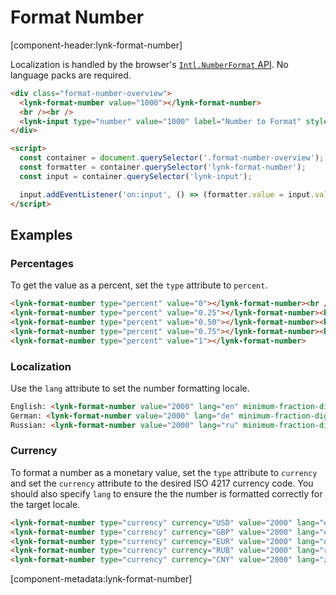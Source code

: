 # Format Number

[component-header:lynk-format-number]

Localization is handled by the browser's [`Intl.NumberFormat` API](https://developer.mozilla.org/en-US/docs/Web/JavaScript/Reference/Global_Objects/Intl/NumberFormat/NumberFormat). No language packs are required.

```html preview
<div class="format-number-overview">
  <lynk-format-number value="1000"></lynk-format-number>
  <br /><br />
  <lynk-input type="number" value="1000" label="Number to Format" style="max-width: 180px;"></lynk-input>
</div>

<script>
  const container = document.querySelector('.format-number-overview');
  const formatter = container.querySelector('lynk-format-number');
  const input = container.querySelector('lynk-input');

  input.addEventListener('on:input', () => (formatter.value = input.value || 0));
</script>
```

## Examples

### Percentages

To get the value as a percent, set the `type` attribute to `percent`.

```html preview
<lynk-format-number type="percent" value="0"></lynk-format-number><br />
<lynk-format-number type="percent" value="0.25"></lynk-format-number><br />
<lynk-format-number type="percent" value="0.50"></lynk-format-number><br />
<lynk-format-number type="percent" value="0.75"></lynk-format-number><br />
<lynk-format-number type="percent" value="1"></lynk-format-number>
```

### Localization

Use the `lang` attribute to set the number formatting locale.

```html preview
English: <lynk-format-number value="2000" lang="en" minimum-fraction-digits="2"></lynk-format-number><br />
German: <lynk-format-number value="2000" lang="de" minimum-fraction-digits="2"></lynk-format-number><br />
Russian: <lynk-format-number value="2000" lang="ru" minimum-fraction-digits="2"></lynk-format-number>
```

### Currency

To format a number as a monetary value, set the `type` attribute to `currency` and set the `currency` attribute to the desired ISO 4217 currency code. You should also specify `lang` to ensure the the number is formatted correctly for the target locale.

```html preview
<lynk-format-number type="currency" currency="USD" value="2000" lang="en-US"></lynk-format-number><br />
<lynk-format-number type="currency" currency="GBP" value="2000" lang="en-GB"></lynk-format-number><br />
<lynk-format-number type="currency" currency="EUR" value="2000" lang="de"></lynk-format-number><br />
<lynk-format-number type="currency" currency="RUB" value="2000" lang="ru"></lynk-format-number><br />
<lynk-format-number type="currency" currency="CNY" value="2000" lang="zh-cn"></lynk-format-number>
```

[component-metadata:lynk-format-number]
